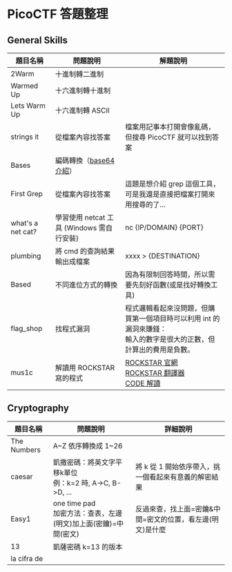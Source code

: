 # PicoCTF 答題整理

## General Skills
題目名稱 | 問題說明 | 解題說明 
---|---|---
2Warm | 十進制轉二進制
Warmed Up | 十六進制轉十進制
Lets Warm Up | 十六進制轉 ASCII
strings it | 從檔案內容找答案 | 檔案用記事本打開會像亂碼，但搜尋 PicoCTF 就可以找到答案
Bases | 編碼轉換（[base64 介紹](Notes/常見編碼介紹.md)）
First Grep | 從檔案內容找答案 | 這題是想介紹 grep 這個工具，可是我還是直接把檔案打開來用搜尋的了...
what's a net cat? | 學習使用 netcat 工具 (Windows 需自行安裝) | nc {IP/DOMAIN} {PORT}
plumbing | 將 cmd 的查詢結果輸出成檔案 | xxxx > {DESTINATION}
Based | 不同進位方式的轉換 | 因為有限制回答時間，所以需要先刻好函數(或是找好轉換工具)
flag_shop | 找程式漏洞 | 程式邏輯看起來沒問題，但購買第一個項目時可以利用 int 的漏洞來賺錢：<Br>輸入的數字是很大的正數，但計算出的費用是負數。
mus1c | 解讀用 ROCKSTAR 寫的程式 | [ROCKSTAR 官網](https://codewithrockstar.com/docs#pronouns)<br>[ROCKSTAR 翻譯器](https://codewithrockstar.com/online)<br>[CODE 解讀](./Others/lyrics_parsed.txt)

## Cryptography
題目名稱 | 問題說明 | 詳細說明 
---|---|---
The Numbers | A\~Z 依序轉換成 1\~26
caesar | 凱撒密碼：將英文字平移k單位<br>例：k=2 時, A->C, B->D, ... | 將 k 從 1 開始依序帶入，挑一個看起來有意義的解密結果
Easy1 | one time pad<br>加密方法：查表，左邊(明文)加上面(密鑰)=中間(密文) | 反過來查，找上面=密鑰&中間=密文的位置，看左邊(明文)是什麼
13 | 凱薩密碼 k=13 的版本
la cifra de | 